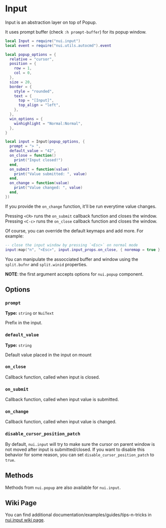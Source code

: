 # Input

Input is an abstraction layer on top of Popup.

It uses prompt buffer (check `:h prompt-buffer`) for its popup window.

```lua
local Input = require("nui.input")
local event = require("nui.utils.autocmd").event

local popup_options = {
  relative = "cursor",
  position = {
    row = 1,
    col = 0,
  },
  size = 20,
  border = {
    style = "rounded",
    text = {
      top = "[Input]",
      top_align = "left",
    },
  },
  win_options = {
    winhighlight = "Normal:Normal",
  },
}

local input = Input(popup_options, {
  prompt = "> ",
  default_value = "42",
  on_close = function()
    print("Input closed!")
  end,
  on_submit = function(value)
    print("Value submitted: ", value)
  end,
  on_change = function(value)
    print("Value changed: ", value)
  end,
})
```

If you provide the `on_change` function, it'll be run everytime value changes.

Pressing `<CR>` runs the `on_submit` callback function and closes the window.
Pressing `<C-c>` runs the `on_close` callback function and closes the window.

Of course, you can override the default keymaps and add more. For example:

```lua
-- close the input window by pressing `<Esc>` on normal mode
input:map("n", "<Esc>", input.input_props.on_close, { noremap = true })
```

You can manipulate the assocciated buffer and window using the
`split.bufnr` and `split.winid` properties.

**NOTE**: the first argument accepts options for `nui.popup` component.

## Options

### `prompt`

**Type:** `string` or `NuiText`

Prefix in the input.

### `default_value`

**Type:** `string`

Default value placed in the input on mount

### `on_close`

Callback function, called when input is closed.

### `on_submit`

Callback function, called when input value is submitted.

### `on_change`

Callback function, called when input value is changed.

### `disable_cursor_position_patch`

By default, `nui.input` will try to make sure the cursor on parent window is not
moved after input is submitted/closed. If you want to disable this behavior
for some reason, you can set `disable_cursor_position_patch` to `true`.

## Methods

Methods from `nui.popup` are also available for `nui.input`.

## Wiki Page

You can find additional documentation/examples/guides/tips-n-tricks in [nui.input wiki page](https://github.com/MunifTanjim/nui.nvim/wiki/nui.input).
